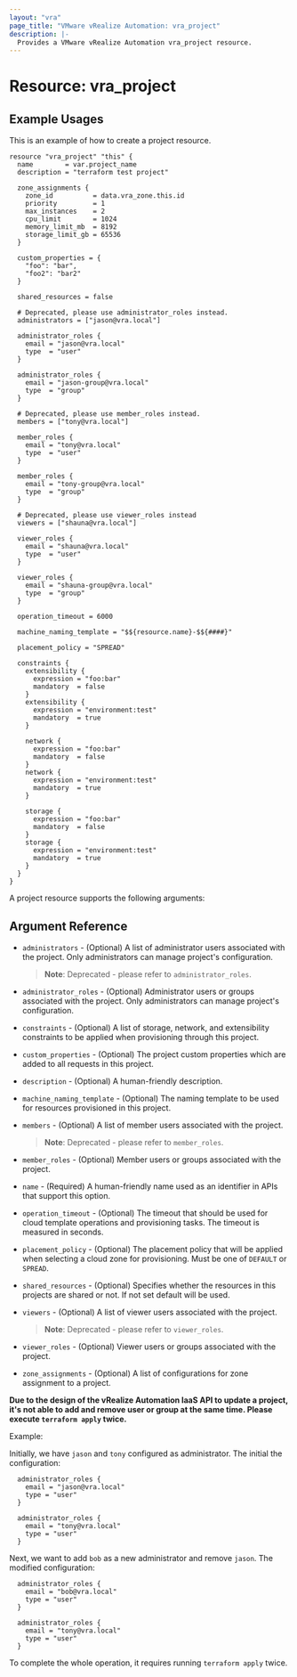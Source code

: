 ```yaml
---
layout: "vra"
page_title: "VMware vRealize Automation: vra_project"
description: |-
  Provides a VMware vRealize Automation vra_project resource.
---
```

# Resource: vra\_project

## Example Usages

This is an example of how to create a project resource.

```hcl
resource "vra_project" "this" {
  name        = var.project_name
  description = "terraform test project"

  zone_assignments {
    zone_id          = data.vra_zone.this.id
    priority         = 1
    max_instances    = 2
    cpu_limit        = 1024
    memory_limit_mb  = 8192
    storage_limit_gb = 65536
  }

  custom_properties = {
    "foo": "bar",
    "foo2": "bar2"
  }
  
  shared_resources = false

  # Deprecated, please use administrator_roles instead.
  administrators = ["jason@vra.local"]
  
  administrator_roles {
    email = "jason@vra.local"
    type  = "user"
  }

  administrator_roles {
    email = "jason-group@vra.local"
    type  = "group"
  }

  # Deprecated, please use member_roles instead.
  members = ["tony@vra.local"]

  member_roles {
    email = "tony@vra.local"
    type  = "user"
  }

  member_roles {
    email = "tony-group@vra.local"
    type  = "group"
  }

  # Deprecated, please use viewer_roles instead
  viewers = ["shauna@vra.local"]

  viewer_roles {
    email = "shauna@vra.local"
    type  = "user"
  }

  viewer_roles {
    email = "shauna-group@vra.local"
    type  = "group"
  }

  operation_timeout = 6000

  machine_naming_template = "$${resource.name}-$${####}"

  placement_policy = "SPREAD"

  constraints {
    extensibility {
      expression = "foo:bar"
      mandatory  = false
    }
    extensibility {
      expression = "environment:test"
      mandatory  = true
    }

    network {
      expression = "foo:bar"
      mandatory  = false
    }
    network {
      expression = "environment:test"
      mandatory  = true
    }

    storage {
      expression = "foo:bar"
      mandatory  = false
    }
    storage {
      expression = "environment:test"
      mandatory  = true
    }
  }
}
```

A project resource supports the following arguments:

## Argument Reference

* `administrators` - (Optional) A list of administrator users associated with the project. Only administrators can manage project's configuration. 

  > **Note**:  Deprecated - please refer to `administrator_roles`.

* `administrator_roles` - (Optional) Administrator users or groups associated with the project. Only administrators can manage project's configuration. 

* `constraints` - (Optional) A list of storage, network, and extensibility constraints to be applied when provisioning through this project.

* `custom_properties` - (Optional) The project custom properties which are added to all requests in this project.

* `description` - (Optional) A human-friendly description.

* `machine_naming_template` - (Optional) The naming template to be used for resources provisioned in this project.

* `members` - (Optional) A list of member users associated with the project. 
  
  > **Note**:  Deprecated - please refer to `member_roles`.

* `member_roles` - (Optional) Member users or groups associated with the project. 

* `name` - (Required) A human-friendly name used as an identifier in APIs that support this option.

* `operation_timeout` - (Optional) The timeout that should be used for cloud template operations and provisioning tasks. The timeout is measured in seconds.

* `placement_policy` - (Optional) The placement policy that will be applied when selecting a cloud zone for provisioning. Must be one of `DEFAULT` or `SPREAD`.

* `shared_resources` - (Optional) Specifies whether the resources in this projects are shared or not. If not set default will be used.

* `viewers` - (Optional) A list of viewer users associated with the project. 

  > **Note**:  Deprecated - please refer to `viewer_roles`.

* `viewer_roles` - (Optional) Viewer users or groups associated with the project. 

* `zone_assignments` - (Optional) A list of configurations for zone assignment to a project.

**Due to the design of the vRealize Automation IaaS API to update a project, it's not able to add and remove user or group at the same time. Please execute `terraform apply` twice.**

Example:

Initially, we have `jason` and `tony` configured as administrator. The initial the configuration:

```hcl
  administrator_roles {
    email = "jason@vra.local"
    type = "user"
  }

  administrator_roles {
    email = "tony@vra.local"
    type = "user"
  }
```

Next, we want to add `bob` as a new administrator and remove `jason`. The modified configuration:

```hcl
  administrator_roles {
    email = "bob@vra.local"
    type = "user"
  }

  administrator_roles {
    email = "tony@vra.local"
    type = "user"
  }
```

To complete the whole operation, it requires running `terraform apply` twice.

